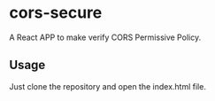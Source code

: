 # cors-secure
A React APP to make verify CORS Permissive Policy.

## Usage
Just clone the repository and open the index.html file.
